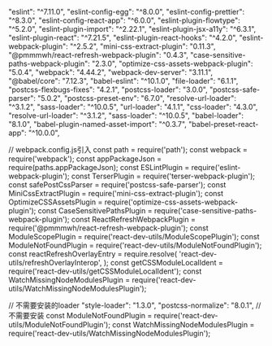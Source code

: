 "eslint": "^7.11.0",
"eslint-config-egg": "^8.0.0",
"eslint-config-prettier": "^8.3.0",
"eslint-config-react-app": "^6.0.0",
"eslint-plugin-flowtype": "^5.2.0",
"eslint-plugin-import": "^2.22.1",
"eslint-plugin-jsx-a11y": "^6.3.1",
"eslint-plugin-react": "^7.21.5",
"eslint-plugin-react-hooks": "^4.2.0",
"eslint-webpack-plugin": "^2.5.2",
"mini-css-extract-plugin": "0.11.3",
"@pmmmwh/react-refresh-webpack-plugin": "0.4.3",
"case-sensitive-paths-webpack-plugin": "2.3.0",
"optimize-css-assets-webpack-plugin": "5.0.4",
"webpack": "4.44.2",
"webpack-dev-server": "3.11.1",
"@babel/core": "7.12.3",
"babel-eslint": "^10.1.0",
"file-loader": "6.1.1",
"postcss-flexbugs-fixes": "4.2.1",
"postcss-loader": "3.0.0",
"postcss-safe-parser": "5.0.2",
"postcss-preset-env": "6.7.0",
"resolve-url-loader": "^3.1.2",
"sass-loader": "^10.0.5",
"url-loader": "4.1.1",
"css-loader": "4.3.0",
"resolve-url-loader": "^3.1.2",
"sass-loader": "^10.0.5",
"babel-loader": "8.1.0",
"babel-plugin-named-asset-import": "^0.3.7",
"babel-preset-react-app": "^10.0.0",

// webpack.config.js引入
const path = require('path');
const webpack = require('webpack');
const appPackageJson = require(paths.appPackageJson);
const ESLintPlugin = require('eslint-webpack-plugin');
const TerserPlugin = require('terser-webpack-plugin');
const safePostCssParser = require('postcss-safe-parser');
const MiniCssExtractPlugin = require('mini-css-extract-plugin');
const OptimizeCSSAssetsPlugin = require('optimize-css-assets-webpack-plugin');
const CaseSensitivePathsPlugin = require('case-sensitive-paths-webpack-plugin');
const ReactRefreshWebpackPlugin = require('@pmmmwh/react-refresh-webpack-plugin');
const ModuleScopePlugin = require('react-dev-utils/ModuleScopePlugin');
const ModuleNotFoundPlugin = require('react-dev-utils/ModuleNotFoundPlugin');
const reactRefreshOverlayEntry = require.resolve(
    'react-dev-utils/refreshOverlayInterop',
);
const getCSSModuleLocalIdent = require('react-dev-utils/getCSSModuleLocalIdent');
const WatchMissingNodeModulesPlugin = require('react-dev-utils/WatchMissingNodeModulesPlugin');


// 不需要安装的loader
"style-loader": "1.3.0",
"postcss-normalize": "8.0.1",
// 不需要安装
const ModuleNotFoundPlugin = require('react-dev-utils/ModuleNotFoundPlugin');
const WatchMissingNodeModulesPlugin = require('react-dev-utils/WatchMissingNodeModulesPlugin');